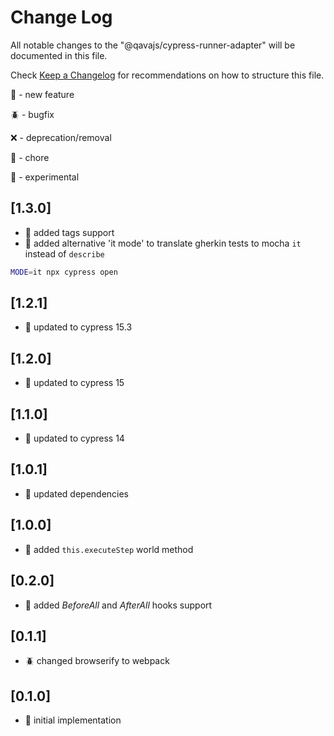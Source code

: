 # Change Log

All notable changes to the "@qavajs/cypress-runner-adapter" will be documented in this file.

Check [Keep a Changelog](http://keepachangelog.com/) for recommendations on how to structure this file.

:rocket: - new feature

:beetle: - bugfix

:x: - deprecation/removal

:pencil: - chore

:microscope: - experimental

## [1.3.0]
- :rocket: added tags support
- :rocket: added alternative 'it mode' to translate gherkin tests to mocha `it` instead of `describe`
```bash
MODE=it npx cypress open
```

## [1.2.1]
- :pencil: updated to cypress 15.3

## [1.2.0]
- :pencil: updated to cypress 15

## [1.1.0]
- :pencil: updated to cypress 14

## [1.0.1]
- :pencil: updated dependencies

## [1.0.0]
- :rocket: added `this.executeStep` world method

## [0.2.0]
- :rocket: added _BeforeAll_ and _AfterAll_ hooks support

## [0.1.1]
- :beetle: changed browserify to webpack

## [0.1.0]
- :rocket: initial implementation
